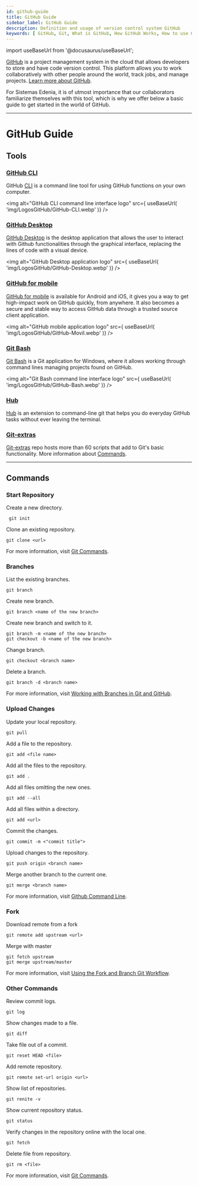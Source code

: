```yaml
---
id: github-guide
title: GitHub Guide 
sidebar_label: GitHub Guide 
description: Definition and usage of version control system GitHub
keywords: [ GitHub, Git, What is GitHub, How GitHub Works, How to use GitHub, What is GitHub for]
---
```

import useBaseUrl from '@docusaurus/useBaseUrl';

[GitHub](https://docs.github.com/en) is a project management system in the cloud that allows developers to store and have code version control. This platform allows you to work collaboratively with other people around the world, track jobs, and manage projects. [Learn more about GitHub](https://www.howtogeek.com/180167/htg-explains-what-is-github-and-what-do-geeks-use-it-for/).

For Sistemas Edenia, it is of utmost importance that our collaborators familiarize themselves with this tool, which is why we offer below a basic guide to get started in the world of GitHub.

* * *

# GitHub Guide

## **Tools**
### [GitHub CLI](https://docs.github.com/es/free-pro-team@latest/github/getting-started-with-github/github-cli)

GitHub [CLI](https://cli.github.com) is a command line tool for using GitHub functions on your own computer.

<img alt="GitHub CLI command line interface logo" src={ useBaseUrl( 'img/LogosGitHub/GitHub-CLI.webp' )} />

### [GitHub Desktop](https://docs.github.com/es/free-pro-team@latest/github/getting-started-with-github/github-desktop)

[GitHub Desktop](https://docs.github.com/en/desktop/installing-and-configuring-github-desktop/installing-github-desktop) is the desktop application that allows the user to interact with Github functionalities through the graphical interface, replacing the lines of code with a visual device.

<img alt="GitHub Desktop application logo" src={ useBaseUrl( 'img/LogosGitHub/GitHub-Desktop.webp' )} />

### [GitHub for mobile](https://docs.github.com/en/github/getting-started-with-github/github-for-mobile)


[GitHub for mobile](https://play.google.com/store/apps/details?id=com.github.android&hl=es_419&gl=US) is available for Android and iOS, it gives you a way to get high-impact work on GitHub quickly, from anywhere. It also becomes a secure and stable way to access GitHub data through a trusted source client application.

<img alt="GitHub mobile application logo" src={ useBaseUrl( 'img/LogosGitHub/GitHub-Movil.webp' )} />

### [Git Bash](https://desarrolloweb.com/articulos/entiende-instala-configura-git.html#:~:text=Git%20Bash%20es%20la%20línea,para%20usar%20Git%20en%20Windows.)

[Git Bash](https://gitforwindows.org) is a Git application for Windows, where it allows working through command lines managing projects found on GitHub.

<img alt="Git Bash command line interface logo" src={ useBaseUrl( 'img/LogosGitHub/GitHub-Bash.webp' )} />

### [Hub](https://hub.github.com)

[Hub](https://github.com/github/hub) is an extension to command-line git that helps you do everyday GitHub tasks without ever leaving the terminal.


### [Git-extras](https://www.mankier.com/1/git-extras)
[Git-extras](https://github.com/tj/git-extras) repo hosts more than 60 scripts that add to Git's basic functionality. More information about [Commands](https://github.com/tj/git-extras/blob/master/Commands.md).



* * * 

## **Commands** 

### Start Repository

Create a new directory.
```
 git init
```

Clone an existing repository.
```
git clone <url>
```
For more information, visit [Git Commands](https://github.com/joshnh/Git-Commands).

### Branches

List the existing branches.
```
git branch 
```

Create new branch.
```
git branch <name of the new branch> 
```

Create new branch and switch to it.
```
git branch -m <name of the new branch>
git checkout -b <name of the new branch>
```

Change branch.
```
git checkout <branch name> 
```

Delete a branch.
```
git branch -d <branch name> 
```
For more information, visit [Working with Branches in Git and GitHub](https://thenewstack.io/dont-mess-with-the-master-working-with-branches-in-git-and-github/).

### Upload Changes

Update your local repository.
```
git pull
```

Add a file to the repository.
```
git add <file name>
```

Add all the files to the repository.
```
git add .
```

Add all files omitting the new ones.
```
git add --all
```

Add all files within a directory.
```
git add <url> 
```

Commit the changes.
```
git commit -m <"commit title"> 
```

Upload changes to the repository.
```
git push origin <branch name> 
```

Merge another branch to the current one.
```
git merge <branch name> 
```
For more information, visit [Github Command Line](https://www.tutsmake.com/upload-project-files-on-github-using-command-line/).

### Fork

Download remote from a fork
```
git remote add upstream <url>
```

Merge with master
```
git fetch upstream
git merge upstream/master 
```
For more information, visit [Using the Fork and Branch Git Workflow](https://blog.scottlowe.org/2015/01/27/using-fork-branch-git-workflow/).

### Other Commands

Review commit logs.
```
git log
```

Show changes made to a file.
```
git diff 
```

Take file out of a commit.
```
git reset HEAD <file> 
```

Add remote repository.
```
git remote set-url origin <url> 
```

Show list of repositories.
```
git renite -v 
```

Show current repository status.
```
git status 
```
 
Verify changes in the repository online with the local one.
 ```
git fetch 
```

Delete file from repository.
```
git rm <file> 
```
For more information, visit [Git Commands](https://dzone.com/articles/top-20-git-commands-with-examples).